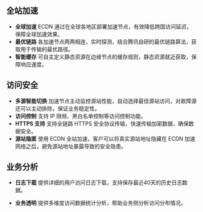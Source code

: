 
## 全站加速
- **全球加速**
ECDN 通过在全球各地区部署加速节点，有效降低跨国访问延迟，保障全球加速效果。
- **最优链路**
各加速节点两两相连，实时探测，结合腾讯自研的最优链路算法，获取用于传输的最优路径。
- **智能缓存**
可自主定义静态资源在边缘节点的缓存规则，静态资源就近获取，保障响应速度。

## 访问安全
- **多源智能切换**
加速节点主动监控源站性能，自动选择最佳源站访问，对故障源还可以主动排除，保证业务稳定性。
- **访问控制**
支持 IP 限频、黑白名单控制等访问控制功能。
- **HTTPS 支持**
支持全链路 HTTPS 安全协议传输，快速传输加密数据，确保数据安全。
- **源站隐匿**
使用 ECDN 全站加速，客户可以将真实源站地址隐藏在 ECDN 加速网络之后，避免源站地址暴露导致的安全隐患。

## 业务分析
- **日志下载**
提供详细的用户访问日志下载，支持保存最近40天的历史日志数据。

- **业务透明**
提供多维度访问数据统计分析，帮助业务侧分析访问分布情况。
